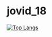 # jovid_18

[![Top Langs](https://github-readme-stats.vercel.app/api/top-langs/?username=jovid_18)](https://github.com/anuraghazra/github-readme-stats)
